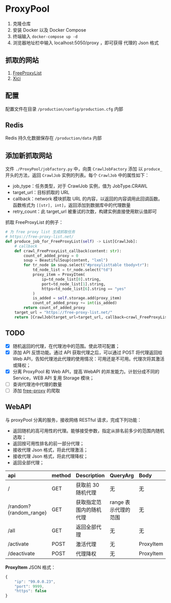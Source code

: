 # ProxyPool

1. 克隆仓库
2. 安装 Docker 以及 Docker Compose
3. 终端输入 `docker-compose up -d`
4. 浏览器地址栏中输入 localhost:5050/proxy ，即可获得 代理的 Json 格式

## 抓取的网站

1. [FreeProxyList](https://free-proxy-list.net/)
2. [Xici](https://www.xicidaili.com/)

## 配置

配置文件在目录 `/production/config/production.cfg` 内部

## Redis

Redis 持久化数据保存在 `/production/data` 内部

## 添加新抓取网站

文件 `./ProxyPool/jobfactory.py` 中，向类 `CrawlJobFactory` 添加 以 `produce_` 开头的方法，返回 `CrawlJob` 实例的列表。每个 `CrawlJob` 中的属性如下：

- job_type：任务类型，对于 CrawlJob 实例，值为 JobType.CRAWL
- target_url：目标抓取的 URL
- callback：network 模块抓取 URL 的内容，以返回的内容调用此回调函数。函数格式为 `[[str], int]`，返回添加到数据库中的代理数量
- retry_count：此 target_url 被重试的次数，构建实例直接使用默认值即可

抓取 FreeProxyList 的例子：

``` python
# 为 free proxy list 生成抓取任务
# https://free-proxy-list.net/
def produce_job_for_FreeProxyList(self) -> List[CrawlJob]:
    # callback
    def crawl_FreeProxyList_callback(content: str):
        count_of_added_proxy = 0
        soup = BeautifulSoup(content, "lxml")
        for tr_node in soup.select("#proxylisttable tbody>tr"):
            td_node_list = tr_node.select("td")
            proxy_item = ProxyItem(
                ip=td_node_list[0].string,
                port=td_node_list[1].string,
                https=td_node_list[6].string == "yes"
            )
            is_added = self.storage.add(proxy_item)
            count_of_added_proxy += int(is_added)
        return count_of_added_proxy
    target_url = "https://free-proxy-list.net/"
    return [CrawlJob(target_url=target_url, callback=crawl_FreeProxyList_callback),]
```

## TODO

- [x] 随机返回的代理，在代理池中的范围。使此项可配置；
- [x] 添加 API 反馈功能。通过 API 获取代理之后，可以通过 POST 将代理返回给 Web API，告知代理池此代理的使用情况：可用还是不可用。代理次将其激活或降权；
- [x] 分离 ProxyPool 和 Web API，提高 WebAPI 的并发能力。计划分成不同的 Service，WEB API 复用 Storage 模块；
- [ ] 查询代理池中代理的数量
- [ ] 添加 [free-proxy](http://free-proxy.cz/en/) 的爬取

## WebAPI

与 proxyPool 分离的服务，接收网络 RESTful 请求，完成下列功能：

- 返回随机的高可用性的代理。能够接受参数，指定从排名前多少的范围内随机选取；
- 返回按可用性排名的前一部分代理；
- 接收代理 Json 格式，将此代理激活；
- 接收代理 Json 格式，将此代理降权；
- 返回全部代理；

| api | method | Description | QueryArg | Body |
| :--- | :--- | :--- | :--- | :--- |
| / | GET | 获取前 30 随机代理 | 无 | 无 |
| /random?{random_range} | GET | 获取指定范围内的随机代理 | range 表示代理的范围 | 无 |
| /all | GET | 返回全部代理 | 无 | 无 |
| /activate | POST | 激活代理 | 无 | ProxyItem |
| /deactivate | POST | 代理降权 | 无 | ProxyItem |

**ProxyItem** JSON 格式：

```javascript
{
    "ip": "99.0.0.23",
    "port": 9999,
    "https": false
}
```
